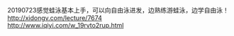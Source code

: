 20190723感觉蛙泳基本上手，可以向自由泳进发，边熟练游蛙泳，边学自由泳！  
http://xidongv.com/lecture/7674  
http://www.iqiyi.com/w_19rvto2rup.html
